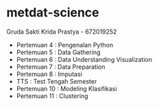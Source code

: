 # metdat-science

Gruda Sakti Krida Prastya - 672019252

- Pertemuan 4 : Pengenalan Python
- Pertemuan 5 : Data Gathering
- Pertemuan 6 : Data Understanding Visualization
- Pertemuan 7 : Data Preparation
- Pertemuan 8 : Imputasi
- TTS : Test Tengah Semester
- Pertemuan 10 : Modeling Klasifikasi
- Pertemuan 11 : Clustering
